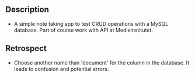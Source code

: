 ## Description

- A simple note taking app to test CRUD operations with a MySQL database. Part of course work with API at Medieinstitutet.

## Retrospect

- Choose another name than 'document' for the column in the database. It leads to confusion and potential errors.

